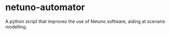 # netuno-automator
A python script that improves the use of Netuno software, aiding at scenario modelling.
